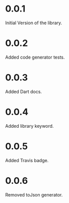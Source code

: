 # 0.0.1

Initial Version of the library.

# 0.0.2

Added code generator tests.

# 0.0.3

Added Dart docs.

# 0.0.4

Added library keyword.

# 0.0.5

Added Travis badge.

# 0.0.6

Removed toJson generator.
